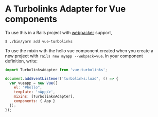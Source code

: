 # A Turbolinks Adapter for Vue components

To use this in a Rails project with [webpacker](https://github.com/rails/webpacker) support,

``` bash
$ ./bin/yarn add vue-turbolinks
```

To use the mixin with the hello vue component created when you create a new
project with `rails new myapp --webpack=vue`. In your component definition,
write:

``` javascript
import TurbolinksAdapter from 'vue-turbolinks';

document.addEventListener('turbolinks:load', () => {
  var vueapp = new Vue({
    el: "#hello",
    template: '<App/>',
    mixins: [TurbolinksAdapter],
    components: { App }
  });
});
```
